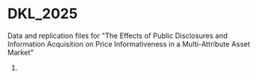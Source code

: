 # DKL_2025
Data and replication files for "The Effects of Public Disclosures and Information Acquisition on Price
Informativeness in a Multi-Attribute Asset Market"

1. 
